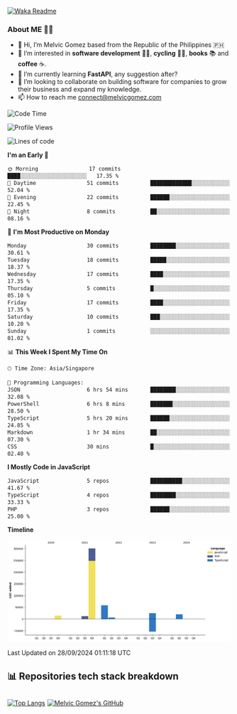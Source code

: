 [![Waka Readme](https://github.com/melvicgomez/melvicgomez/actions/workflows/main.yml/badge.svg)](https://github.com/melvicgomez/melvicgomez/actions/workflows/main.yml)

### **About ME 🚴🏻** 
- 👋 Hi, I’m Melvic Gomez based from the Republic of the Philippines 🇵🇭
- 👀 I’m interested in **software development** 👨‍💻, **cycling** 🚴‍♂️, **books** 📚 and **coffee** ☕. 
- 🌱 I’m currently learning **FastAPI**, any suggestion after?
- 💞️ I’m looking to collaborate on building software for companies to grow their business and expand my knowledge.
- 📫 How to reach me <connect@melvicgomez.com>
 
<!--START_SECTION:waka-->
![Code Time](http://img.shields.io/badge/Code%20Time-3%2C347%20hrs%2038%20mins-blue)

![Profile Views](http://img.shields.io/badge/Profile%20Views-0-blue)

![Lines of code](https://img.shields.io/badge/From%20Hello%20World%20I%27ve%20Written-433.6%20thousand%20lines%20of%20code-blue)

**I'm an Early 🐤** 

```text
🌞 Morning                17 commits          ████░░░░░░░░░░░░░░░░░░░░░   17.35 % 
🌆 Daytime                51 commits          █████████████░░░░░░░░░░░░   52.04 % 
🌃 Evening                22 commits          ██████░░░░░░░░░░░░░░░░░░░   22.45 % 
🌙 Night                  8 commits           ██░░░░░░░░░░░░░░░░░░░░░░░   08.16 % 
```
📅 **I'm Most Productive on Monday** 

```text
Monday                   30 commits          ████████░░░░░░░░░░░░░░░░░   30.61 % 
Tuesday                  18 commits          █████░░░░░░░░░░░░░░░░░░░░   18.37 % 
Wednesday                17 commits          ████░░░░░░░░░░░░░░░░░░░░░   17.35 % 
Thursday                 5 commits           █░░░░░░░░░░░░░░░░░░░░░░░░   05.10 % 
Friday                   17 commits          ████░░░░░░░░░░░░░░░░░░░░░   17.35 % 
Saturday                 10 commits          ███░░░░░░░░░░░░░░░░░░░░░░   10.20 % 
Sunday                   1 commits           ░░░░░░░░░░░░░░░░░░░░░░░░░   01.02 % 
```


📊 **This Week I Spent My Time On** 

```text
🕑︎ Time Zone: Asia/Singapore

💬 Programming Languages: 
JSON                     6 hrs 54 mins       ████████░░░░░░░░░░░░░░░░░   32.08 % 
PowerShell               6 hrs 8 mins        ███████░░░░░░░░░░░░░░░░░░   28.50 % 
TypeScript               5 hrs 20 mins       ██████░░░░░░░░░░░░░░░░░░░   24.85 % 
Markdown                 1 hr 34 mins        ██░░░░░░░░░░░░░░░░░░░░░░░   07.30 % 
CSS                      30 mins             █░░░░░░░░░░░░░░░░░░░░░░░░   02.40 % 
```

**I Mostly Code in JavaScript** 

```text
JavaScript               5 repos             ██████████░░░░░░░░░░░░░░░   41.67 % 
TypeScript               4 repos             ████████░░░░░░░░░░░░░░░░░   33.33 % 
PHP                      3 repos             ██████░░░░░░░░░░░░░░░░░░░   25.00 % 
```



**Timeline**

![Lines of Code chart](https://raw.githubusercontent.com/melvicgomez/melvicgomez/master/assets/bar_graph.png)


 Last Updated on 28/09/2024 01:11:18 UTC
<!--END_SECTION:waka-->


## 📊 Repositories tech stack breakdown
<div style="display:inline-flex;">

<div style="margin-right:5px;">

[![Top Langs](https://github-readme-stats.vercel.app/api/top-langs/?username=melvicgomez&count_private=true&show_icons=true&bg_color=202124&title_color=D12A1E&icon_color=FAD127&text_color=ffffff)](https://melvicgomez.com)
</div>

[![Melvic Gomez's GitHub](https://github-readme-stats.vercel.app/api?username=melvicgomez&count_private=true&show_icons=true&bg_color=202124&title_color=D12A1E&icon_color=FAD127&text_color=ffffff)](https://github.com/melvicgomez)
<div>
